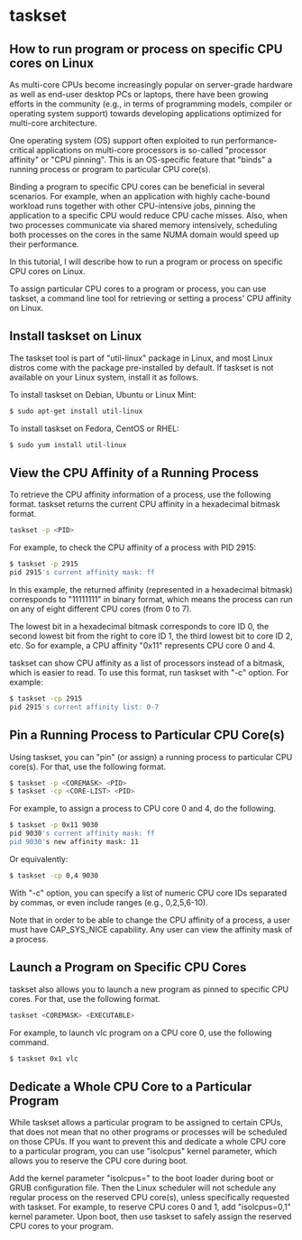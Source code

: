 # taskset

## How to run program or process on specific CPU cores on Linux

As multi-core CPUs become increasingly popular on server-grade hardware as well as end-user desktop PCs or laptops, there have been growing efforts in the community \(e.g., in terms of programming models, compiler or operating system support\) towards developing applications optimized for multi-core architecture.

One operating system \(OS\) support often exploited to run performance-critical applications on multi-core processors is so-called "processor affinity" or "CPU pinning". This is an OS-specific feature that "binds" a running process or program to particular CPU core\(s\).

Binding a program to specific CPU cores can be beneficial in several scenarios. For example, when an application with highly cache-bound workload runs together with other CPU-intensive jobs, pinning the application to a specific CPU would reduce CPU cache misses. Also, when two processes communicate via shared memory intensively, scheduling both processes on the cores in the same NUMA domain would speed up their performance.

In this tutorial, I will describe how to run a program or process on specific CPU cores on Linux.

To assign particular CPU cores to a program or process, you can use taskset, a command line tool for retrieving or setting a process' CPU affinity on Linux.

## Install taskset on Linux

The taskset tool is part of "util-linux" package in Linux, and most Linux distros come with the package pre-installed by default. If taskset is not available on your Linux system, install it as follows.

To install taskset on Debian, Ubuntu or Linux Mint:

```bash
$ sudo apt-get install util-linux
```

To install taskset on Fedora, CentOS or RHEL:

```bash
$ sudo yum install util-linux
```

## View the CPU Affinity of a Running Process

To retrieve the CPU affinity information of a process, use the following format. taskset returns the current CPU affinity in a hexadecimal bitmask format.

```bash
taskset -p <PID>
```

For example, to check the CPU affinity of a process with PID 2915:

```bash
$ taskset -p 2915
pid 2915's current affinity mask: ff
```

In this example, the returned affinity \(represented in a hexadecimal bitmask\) corresponds to "11111111" in binary format, which means the process can run on any of eight different CPU cores \(from 0 to 7\).

The lowest bit in a hexadecimal bitmask corresponds to core ID 0, the second lowest bit from the right to core ID 1, the third lowest bit to core ID 2, etc. So for example, a CPU affinity "0x11" represents CPU core 0 and 4.

taskset can show CPU affinity as a list of processors instead of a bitmask, which is easier to read. To use this format, run taskset with "-c" option. For example:

```bash
$ taskset -cp 2915
pid 2915's current affinity list: 0-7
```

## Pin a Running Process to Particular CPU Core\(s\)

Using taskset, you can "pin" \(or assign\) a running process to particular CPU core\(s\). For that, use the following format.

```bash
$ taskset -p <COREMASK> <PID>
$ taskset -cp <CORE-LIST> <PID>
```

For example, to assign a process to CPU core 0 and 4, do the following.

```bash
$ taskset -p 0x11 9030
pid 9030's current affinity mask: ff
pid 9030's new affinity mask: 11
```

Or equivalently:

```bash
$ taskset -cp 0,4 9030
```

With "-c" option, you can specify a list of numeric CPU core IDs separated by commas, or even include ranges \(e.g., 0,2,5,6-10\).

Note that in order to be able to change the CPU affinity of a process, a user must have CAP\_SYS\_NICE capability. Any user can view the affinity mask of a process.

## Launch a Program on Specific CPU Cores

taskset also allows you to launch a new program as pinned to specific CPU cores. For that, use the following format.

```bash
taskset <COREMASK> <EXECUTABLE>
```

For example, to launch vlc program on a CPU core 0, use the following command.

```bash
$ taskset 0x1 vlc
```

## Dedicate a Whole CPU Core to a Particular Program

While taskset allows a particular program to be assigned to certain CPUs, that does not mean that no other programs or processes will be scheduled on those CPUs. If you want to prevent this and dedicate a whole CPU core to a particular program, you can use "isolcpus" kernel parameter, which allows you to reserve the CPU core during boot.

Add the kernel parameter "isolcpus=" to the boot loader during boot or GRUB configuration file. Then the Linux scheduler will not schedule any regular process on the reserved CPU core\(s\), unless specifically requested with taskset. For example, to reserve CPU cores 0 and 1, add "isolcpus=0,1" kernel parameter. Upon boot, then use taskset to safely assign the reserved CPU cores to your program.

